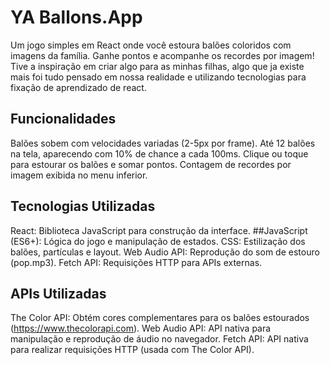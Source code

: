 # YA Ballons.App

Um jogo simples em React onde você estoura balões coloridos com imagens da família. Ganhe pontos e acompanhe os recordes por imagem!
Tive a inspiração em criar algo para as minhas filhas, algo que ja existe mais foi tudo pensado em nossa realidade e utilizando tecnologias para fixação de aprendizado de react.

## Funcionalidades
Balões sobem com velocidades variadas (2-5px por frame).
Até 12 balões na tela, aparecendo com 10% de chance a cada 100ms.
Clique ou toque para estourar os balões e somar pontos.
Contagem de recordes por imagem exibida no menu inferior.

## Tecnologias Utilizadas
React: Biblioteca JavaScript para construção da interface.
##JavaScript (ES6+): Lógica do jogo e manipulação de estados.
CSS: Estilização dos balões, partículas e layout.
Web Audio API: Reprodução do som de estouro (pop.mp3).
Fetch API: Requisições HTTP para APIs externas.

## APIs Utilizadas
The Color API: Obtém cores complementares para os balões estourados (https://www.thecolorapi.com).
Web Audio API: API nativa para manipulação e reprodução de áudio no navegador.
Fetch API: API nativa para realizar requisições HTTP (usada com The Color API).   
